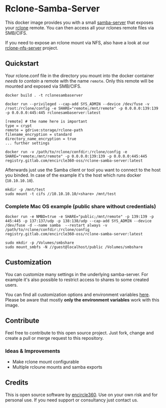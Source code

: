 # Rclone-Samba-Server
This docker image provides you with a small [samba-server](https://github.com/dperson/samba) that exposes your [rclone](https://rclone.org) remote. You can then access all your rclones remote files via SMB/CIFS.

If you need to expose an rclone mount via NFS, also have a look at our [rclone-nfs-server](https://gitlab.com/encircle360-oss/rclone-nfs-server) project.

## Quickstart
Your rclone.conf file in the directory you mount into the docker container _needs to contain_ a remote with the name `remote`. Only this remote will be mounted and exposed via SMB/CIFS.
```
docker build . -t rclonesambaserver

docker run --privileged --cap-add SYS_ADMIN --device /dev/fuse -v /root:/rclone/config -e SHARE="remote;/mnt/remote" -p 0.0.0.0:139:139 -p 0.0.0.0:445:445 rclonesambaserver:latest
```
```
[remote] # the name here is important
type = crypt
remote = gdrive:storage/rclone-path
filename_encryption = standard
directory_name_encryption = true
... further settings
```

```
docker run -v /path/to/rclone/confdir:/rclone/config -e SHARE="remote;/mnt/remote" -p 0.0.0.0:139:139 -p 0.0.0.0:445:445 registry.gitlab.com/encircle360-oss/rclone-samba-server:latest
```

Afterwards just use the Samba client or tool you want to connect to the host you binded. In case of the example it's the host which runs docker (`10.10.10.10`).

```
mkdir -p /mnt/test
sudo mount -t cifs //10.10.10.10/<share> /mnt/test
```

### Complete Mac OS example (public share without credentials)
```
docker run -e NMBD=true -e SHARE="public;/mnt/remote" -p 139:139 -p 445:445 -p 137:137/udp -p 138:138/udp --cap-add SYS_ADMIN --device /dev/fuse -d --name samba  --restart always -v /path/to/rclone/confdir:/rclone/config registry.gitlab.com/encircle360-oss/rclone-samba-server:latest
```

```
sudo mkdir -p /Volumes/smbshare
sudo mount_smbfs -N //guest@localhost/public /Volumes/smbshare
```

## Customization
You can customize many settings in the underlying samba-server. For example it's also possible to restrict access to shares to some created users.

You can find all customization options and environment variables [here](https://github.com/dperson/samba).
Please be aware that mostly **only the environment variables** work with this image.

## Contribute
Feel free to contribute to this open source project. Just fork, change and create a pull or merge request to this repository.

### Ideas & Improvements
* Make rclone mount configurable
* Multiple rcloune mounts and samba exports

## Credits
This is open source software by [encircle360](https://encircle360.com). Use on your own risk and for personal use. If you need support or consultancy just contact us.
